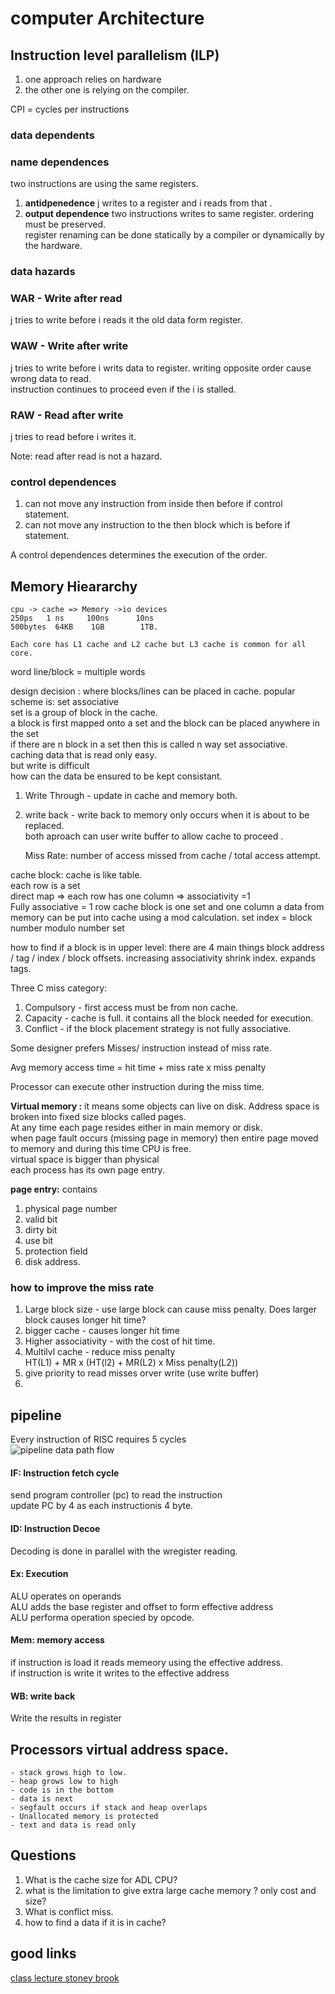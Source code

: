# computer Architecture  

## Instruction level parallelism (ILP)  
1. one approach relies on hardware  
2. the other one is relying on the compiler.  

CPI = cycles per instructions  

### data dependents  

### name dependences  

two instructions are using the same registers.  
1. **antidpenedence**  j writes to a register and i reads from that . 
1. **output dependence** two instructions writes to same register. ordering must be preserved.  
register renaming can be done statically by a compiler or dynamically by the hardware.  



### data hazards  

### WAR - Write after read  
j tries to write before i reads it the old data form register.  

### WAW - Write after write  
j tries to write before i writs data to register. writing opposite order cause wrong data to read.  
instruction continues to proceed even if the i is stalled. 

### RAW - Read after write  
j tries to read before i writes it. 

Note: read after read is not a hazard.  

### control dependences  
1. can not move any instruction from inside then before if control statement. 
2. can not move any instruction to the then block which is before if statement. 

A control dependences determines the execution of the order. 
## Memory Hieararchy

	cpu -> cache => Memory ->io devices
	250ps   1 ns     100ns      10ns
	500bytes  64KB    1GB        1TB. 

	Each core has L1 cache and L2 cache but L3 cache is common for all core. 
	
word
line/block = multiple words  


design decision : where blocks/lines can be placed in cache. 
	popular scheme is: set associative   
	set is a group of block in the cache.  
	a block is first mapped onto a set and the block can be placed anywhere in the set  
	if there are n block in a set then this is called n way set associative.  
	caching data that is read only easy.  
	but write is difficult  
		how can the data be ensured to be kept consistant.  
1. Write Through - update in cache and memory both.  
1. write back - write back to memory only occurs when it is about to be replaced.  
		both aproach can user write buffer to allow cache to proceed .  

	Miss Rate: 
	number of access missed from cache / total access attempt. 

cache block: 
	cache is like table.  
	each row is a set  
	direct map => each row has one column => associativity =1  
	Fully associative = 1 row 
	cache block is one set and one column
	a data from memory can be put into cache using a mod calculation. 
	set index = block number modulo number set

how to find if a block is in upper level: 
	there are 4 main things block address / tag / index / block offsets. 
	increasing associativity shrink index. expands tags. 
	

Three C miss category:  
1. Compulsory - first access must be from non cache.  
1. Capacity - cache is full. it contains all the block needed for execution.  
1. Conflict - if the block placement strategy is not fully associative.  

Some designer prefers Misses/ instruction  instead of miss rate.  

Avg memory access time = hit time + miss rate x miss penalty  

Processor can execute other instruction during the miss time.  

**Virtual memory :** it means some objects can live on disk. Address space is broken into fixed size blocks called pages.  
At any time each page resides either in main memory or disk.  
when page fault occurs (missing page in memory) then entire page moved to memory and during this time CPU is free.  
virtual space is bigger than physical  
each process has its own page entry.  

**page entry:** contains  
1. physical page number  
2. valid bit  
3. dirty bit  
4. use bit  
5. protection field  
6. disk address.  

### how to improve the miss rate  

1. Large block size - use large block can cause miss penalty. Does larger block causes longer hit time?  
1. bigger cache - causes longer hit time  
1. Higher associativity - with the cost of hit time.  
1. Multilvl cache - reduce miss penalty  
	HT(L1) + MR x (HT(l2) + MR(L2) x Miss penalty(L2))  
1. give priority to read misses orver write (use write buffer)  
1.


## pipeline  

Every instruction of RISC requires 5 cycles  
![pipeline data path flow](pipeline_datapath)  

#### IF: Instruction fetch cycle  

send program controller (pc) to read the instruction  
update PC by 4 as each instructionis 4 byte.  

#### ID: Instruction Decoe   

Decoding is done in parallel with the wregister reading.  

#### Ex: Execution  

ALU operates on operands  
ALU adds the base register and offset to form effective address  
ALU performa operation specied by opcode.  

#### Mem: memory access  

if instruction is load it reads memeory using the effective address.  
if instruction is write it writes to the effective address  

#### WB: write back  

Write the results in register

## Processors virtual address space.  

	- stack grows high to low.  
	- heap grows low to high  
	- code is in the bottom  
	- data is next  
	- segfault occurs if stack and heap overlaps  
	- Unallocated memory is protected  
	- text and data is read only  
	

## Questions  

1. What is the cache size for ADL CPU?  
1. what is the limitation to give extra large cache memory ? only cost and size?  
1. What is conflict miss.  
1. how to find a data if it is in cache?  


## good links

[class lecture stoney brook](https://compas.cs.stonybrook.edu/~nhonarmand/courses/sp16/cse502/slides/)  
